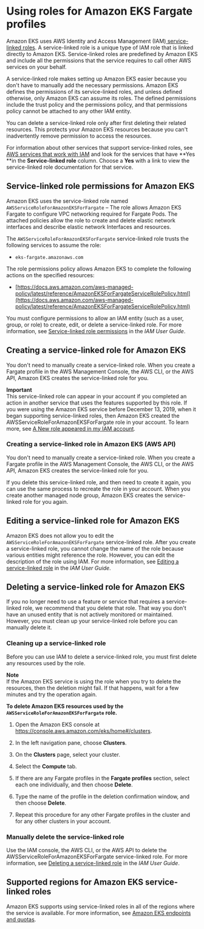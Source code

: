 # Using roles for Amazon EKS Fargate profiles<a name="using-service-linked-roles-eks-fargate"></a>

Amazon EKS uses AWS Identity and Access Management \(IAM\)[ service\-linked roles](https://docs.aws.amazon.com/IAM/latest/UserGuide/id_roles_terms-and-concepts.html#iam-term-service-linked-role)\. A service\-linked role is a unique type of IAM role that is linked directly to Amazon EKS\. Service\-linked roles are predefined by Amazon EKS and include all the permissions that the service requires to call other AWS services on your behalf\. 

A service\-linked role makes setting up Amazon EKS easier because you don't have to manually add the necessary permissions\. Amazon EKS defines the permissions of its service\-linked roles, and unless defined otherwise, only Amazon EKS can assume its roles\. The defined permissions include the trust policy and the permissions policy, and that permissions policy cannot be attached to any other IAM entity\.

You can delete a service\-linked role only after first deleting their related resources\. This protects your Amazon EKS resources because you can't inadvertently remove permission to access the resources\.

For information about other services that support service\-linked roles, see [AWS services that work with IAM](https://docs.aws.amazon.com/IAM/latest/UserGuide/reference_aws-services-that-work-with-iam.html) and look for the services that have **Yes **in the **Service\-linked role** column\. Choose a **Yes** with a link to view the service\-linked role documentation for that service\.

## Service\-linked role permissions for Amazon EKS<a name="service-linked-role-permissions-eks-fargate"></a>

Amazon EKS uses the service\-linked role named `AWSServiceRoleForAmazonEKSForFargate` – The role allows Amazon EKS Fargate to configure VPC networking required for Fargate Pods\. The attached policies allow the role to create and delete elastic network interfaces and describe elastic network Interfaces and resources\.

The `AWSServiceRoleForAmazonEKSForFargate` service\-linked role trusts the following services to assume the role:
+ `eks-fargate.amazonaws.com`

The role permissions policy allows Amazon EKS to complete the following actions on the specified resources:
+ [https://docs.aws.amazon.com/aws-managed-policy/latest/reference/AmazonEKSForFargateServiceRolePolicy.html](https://docs.aws.amazon.com/aws-managed-policy/latest/reference/AmazonEKSForFargateServiceRolePolicy.html)

You must configure permissions to allow an IAM entity \(such as a user, group, or role\) to create, edit, or delete a service\-linked role\. For more information, see [Service\-linked role permissions](https://docs.aws.amazon.com/IAM/latest/UserGuide/using-service-linked-roles.html#service-linked-role-permissions) in the *IAM User Guide*\.

## Creating a service\-linked role for Amazon EKS<a name="create-service-linked-role-eks-fargate"></a>

You don't need to manually create a service\-linked role\. When you create a Fargate profile in the AWS Management Console, the AWS CLI, or the AWS API, Amazon EKS creates the service\-linked role for you\. 

**Important**  
  This service\-linked role can appear in your account if you completed an action in another service that uses the features supported by this role\.  If you were using the Amazon EKS service before December 13, 2019, when it began supporting service\-linked roles, then Amazon EKS created the AWSServiceRoleForAmazonEKSForFargate role in your account\.  To learn more, see [A New role appeared in my IAM account](https://docs.aws.amazon.com/IAM/latest/UserGuide/troubleshoot_roles.html#troubleshoot_roles_new-role-appeared)\.

### Creating a service\-linked role in Amazon EKS \(AWS API\)<a name="create-service-linked-role-service-api-eks-fargate"></a>

You don't need to manually create a service\-linked role\. When you create a Fargate profile in the AWS Management Console, the AWS CLI, or the AWS API, Amazon EKS creates the service\-linked role for you\. 

If you delete this service\-linked role, and then need to create it again, you can use the same process to recreate the role in your account\. When you create another managed node group, Amazon EKS creates the service\-linked role for you again\. 

## Editing a service\-linked role for Amazon EKS<a name="edit-service-linked-role-eks-fargate"></a>

Amazon EKS does not allow you to edit the `AWSServiceRoleForAmazonEKSForFargate` service\-linked role\. After you create a service\-linked role, you cannot change the name of the role because various entities might reference the role\. However, you can edit the description of the role using IAM\. For more information, see [Editing a service\-linked role](https://docs.aws.amazon.com/IAM/latest/UserGuide/using-service-linked-roles.html#edit-service-linked-role) in the *IAM User Guide*\.

## Deleting a service\-linked role for Amazon EKS<a name="delete-service-linked-role-eks-fargate"></a>

If you no longer need to use a feature or service that requires a service\-linked role, we recommend that you delete that role\. That way you don't have an unused entity that is not actively monitored or maintained\. However, you must clean up your service\-linked role before you can manually delete it\.

### Cleaning up a service\-linked role<a name="service-linked-role-review-before-delete-eks-fargate"></a>

Before you can use IAM to delete a service\-linked role, you must first delete any resources used by the role\.

**Note**  
If the Amazon EKS service is using the role when you try to delete the resources, then the deletion might fail\. If that happens, wait for a few minutes and try the operation again\.

**To delete Amazon EKS resources used by the `AWSServiceRoleForAmazonEKSForFargate` role\.**

1. Open the Amazon EKS console at [https://console\.aws\.amazon\.com/eks/home\#/clusters](https://console.aws.amazon.com/eks/home#/clusters)\.

1. In the left navigation pane, choose **Clusters**\.

1. On the **Clusters** page, select your cluster\.

1. Select the **Compute** tab\.

1. If there are any Fargate profiles in the **Fargate profiles** section, select each one individually, and then choose **Delete**\.

1. Type the name of the profile in the deletion confirmation window, and then choose **Delete**\.

1. Repeat this procedure for any other Fargate profiles in the cluster and for any other clusters in your account\.

### Manually delete the service\-linked role<a name="slr-manual-delete-eks-fargate"></a>

Use the IAM console, the AWS CLI, or the AWS API to delete the AWSServiceRoleForAmazonEKSForFargate service\-linked role\. For more information, see [Deleting a service\-linked role](https://docs.aws.amazon.com/IAM/latest/UserGuide/using-service-linked-roles.html#delete-service-linked-role) in the *IAM User Guide*\.

## Supported regions for Amazon EKS service\-linked roles<a name="slr-regions-eks-fargate"></a>

Amazon EKS supports using service\-linked roles in all of the regions where the service is available\. For more information, see [Amazon EKS endpoints and quotas](https://docs.aws.amazon.com/general/latest/gr/eks.html)\.